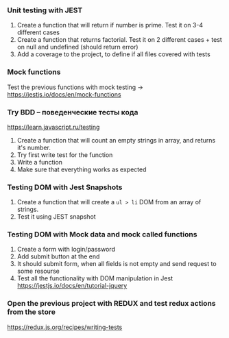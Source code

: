 ### Unit testing with JEST
1. Create a function that will return if number is prime. Test it on 3-4 different cases
2. Create a function that returns factorial. Test it on 2 different cases + test on null and undefined (should return error)
3. Add a coverage to the project, to define if all files covered with tests


### Mock functions
Test the previous functions with mock testing -> https://jestjs.io/docs/en/mock-functions

### Try BDD – поведенческие тесты кода 
https://learn.javascript.ru/testing
1. Create a function that will count an empty strings in array, and returns it's number.
2. Try first write test for the function
3. Write a function 
4. Make sure that everything works as expected

### Testing DOM with Jest Snapshots
1. Create a function that will create a `ul > li` DOM from an array of strings.
2. Test it using JEST snapshot

### Testing DOM with Mock data and mock called functions
1. Create a form with login/password
2. Add submit button at the end
3. It should submit form, when all fields is not empty and send request to some resourse
4. Test all the functionality with DOM manipulation in Jest
https://jestjs.io/docs/en/tutorial-jquery


### Open the previous project with REDUX and test redux actions from the store
https://redux.js.org/recipes/writing-tests
